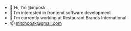 - 👋 Hi, I’m @mposk
- 👀 I’m interested in frontend software development
- 🌱 I’m currently working at Restaurant Brands International
- 📫 mitchposk@gmail.com
